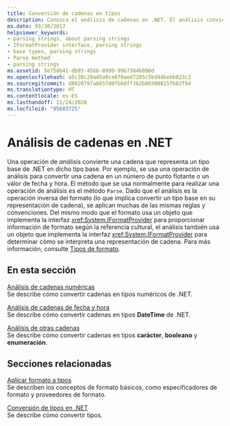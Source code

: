 ```yaml
---
title: Conversión de cadenas en tipos
description: Conozca el análisis de cadenas en .NET. El análisis convierte una cadena que representa un tipo base de .NET en ese tipo base. El análisis es la operación inversa de la aplicación de formato.
ms.date: 03/30/2017
helpviewer_keywords:
- parsing strings, about parsing strings
- IFormatProvider interface, parsing strings
- base types, parsing strings
- Parse method
- parsing strings
ms.assetid: 5e758b41-db93-456b-8999-99b7304b090d
ms.openlocfilehash: a5c38c29a45a9ce6f8aed7205c5bd44bebb023c2
ms.sourcegitcommit: d8020797a6657d0fbbdff362b80300815f682f94
ms.translationtype: HT
ms.contentlocale: es-ES
ms.lasthandoff: 11/24/2020
ms.locfileid: "95683725"
---
```

# <a name="parse-strings-in-net"></a>Análisis de cadenas en .NET

Una operación de *análisis* convierte una cadena que representa un tipo base de .NET en dicho tipo base. Por ejemplo, se usa una operación de análisis para convertir una cadena en un número de punto flotante o un valor de fecha y hora. El método que se usa normalmente para realizar una operación de análisis es el método `Parse`. Dado que el análisis es la operación inversa del formato (lo que implica convertir un tipo base en su representación de cadena), se aplican muchas de las mismas reglas y convenciones. Del mismo modo que el formato usa un objeto que implementa la interfaz <xref:System.IFormatProvider> para proporcionar información de formato según la referencia cultural, el análisis también usa un objeto que implementa la interfaz <xref:System.IFormatProvider> para determinar cómo se interpreta una representación de cadena. Para más información, consulte [Tipos de formato](formatting-types.md).

## <a name="in-this-section"></a>En esta sección

 [Análisis de cadenas numéricas](parsing-numeric.md)\
 Se describe cómo convertir cadenas en tipos numéricos de .NET.

 [Análisis de cadenas de fecha y hora](parsing-datetime.md)\
 Se describe cómo convertir cadenas en tipos **DateTime** de .NET.

 [Análisis de otras cadenas](parsing-other.md)\
 Se describe cómo convertir cadenas en tipos **carácter**, **booleano** y **enumeración**.

## <a name="related-sections"></a>Secciones relacionadas

 [Aplicar formato a tipos](formatting-types.md)\
 Se describen los conceptos de formato básicos, como especificadores de formato y proveedores de formato.

 [Conversión de tipos en .NET](type-conversion.md)\
 Se describe cómo convertir tipos.
